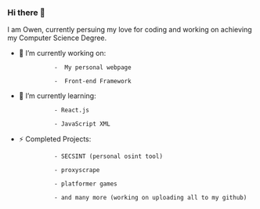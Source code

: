 ### Hi there 👋

I am Owen, currently persuing my love for coding and working on achieving my Computer Science Degree.

- 🔭 I’m currently working on:
  
                -  My personal webpage
  
                -  Front-end Framework
  
- 🌱 I’m currently learning:
  
                - React.js
  
                - JavaScript XML
  
- ⚡ Completed Projects:
  
                - SECSINT (personal osint tool)
  
                - proxyscrape
  
                - platformer games
  
                - and many more (working on uploading all to my github)
